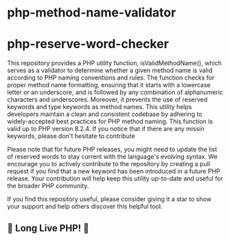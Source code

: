 # php-method-name-validator

# php-reserve-word-checker

This repository provides a PHP utility function, isValidMethodName(), which serves as a validator to determine whether a given method name is valid according to PHP naming conventions and rules. The function checks for proper method name formatting, ensuring that it starts with a lowercase letter or an underscore, and is followed by any combination of alphanumeric characters and underscores. Moreover, it prevents the use of reserved keywords and type keywords as method names. This utility helps developers maintain a clean and consistent codebase by adhering to widely-accepted best practices for PHP method naming. This function is valid up to PHP version 8.2.4. If you notice that if there are any missin keywords, please don't hesitate to contribute

Please note that for future PHP releases, you might need to update the list of reserved words to stay current with the language's evolving syntax. We encourage you to actively contribute to the repository by creating a pull request if you find that a new keyword has been introduced in a future PHP release. Your contribution will help keep this utility up-to-date and useful for the broader PHP community.

If you find this repository useful, please consider giving it a star to show your support and help others discover this helpful tool.

## :metal: **Long Live PHP!** :metal:
